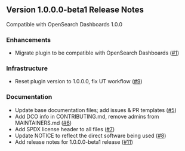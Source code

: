 ## Version 1.0.0.0-beta1 Release Notes

Compatible with OpenSearch Dashboards 1.0.0

### Enhancements

* Migrate plugin to be compatible with OpenSearch Dashboards ([#1](https://github.com/opensearch-project/anomaly-detection-dashboards-plugin/pull/1))

### Infrastructure

* Reset plugin version to 1.0.0.0, fix UT workflow ([#9](https://github.com/opensearch-project/anomaly-detection-dashboards-plugin/pull/9))

### Documentation

* Update base documentation files; add issues & PR templates ([#5](https://github.com/opensearch-project/anomaly-detection-dashboards-plugin/pull/5))
* Add DCO info in CONTRIBUTING.md, remove admins from MAINTAINERS.md ([#6](https://github.com/opensearch-project/anomaly-detection-dashboards-plugin/pull/6))
* Add SPDX license header to all files ([#7](https://github.com/opensearch-project/anomaly-detection-dashboards-plugin/pull/7))
* Update NOTICE to reflect the direct software being used ([#8](https://github.com/opensearch-project/anomaly-detection-dashboards-plugin/pull/8))
* Add release notes for 1.0.0.0-beta1 release ([#11](https://github.com/opensearch-project/anomaly-detection-dashboards-plugin/pull/11))
